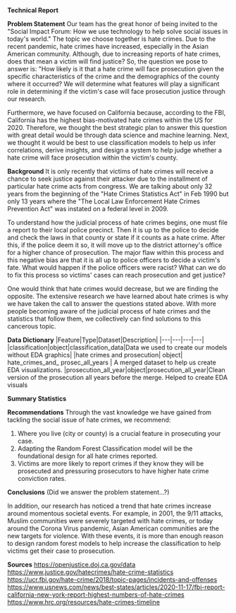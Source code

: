 **Technical Report**

**Problem Statement**
Our team has the great honor of being invited to the "Social Impact Forum: How we use technology to help solve social issues in today's world." The topic we choose together is hate crimes. Due to the recent pandemic, hate crimes have increased, especially in the Asian American community. Although, due to increasing reports of hate crimes, does that mean a victim will find justice? So, the question we pose to answer is: "How likely is it that a hate crime will face prosecution given the specific characteristics of the crime and the demographics of the county where it occurred? We will determine what features will play a significant role in determining if the victim's case will face prosecution justice through our research. 

Furthermore, we have focused on California because, according to the FBI, California has the highest bias-motivated hate crimes within the US for 2020. Therefore, we thought the best strategic plan to answer this question with great detail would be through data science and machine learning. Next, we thought it would be best to use classification models to help us infer correlations, derive insights, and design a system to help judge whether a hate crime will face prosecution within the victim's county.

**Background**
It is only recently that victims of hate crimes will receive a chance to seek justice against their attacker due to the installment of particular hate crime acts from congress. We are talking about only 32 years from the beginning of the "Hate Crimes Statistics Act" in Feb 1990 but only 13 years where the "The Local Law Enforcement Hate Crimes Prevention Act" was instated on a federal level in 2009. 

To understand how the judicial process of hate crimes begins, one must file a report to their local police precinct. Then it is up to the police to decide and check the laws in that county or state if it counts as a hate crime. After this, if the police deem it so, it will move up to the district attorney's office for a higher chance of prosecution. The major flaw within this process and this negative bias are that it is all up to police officers to decide a victim's fate. What would happen if the police officers were racist? What can we do to fix this process so victims' cases can reach prosecution and get justice?
 
One would think that hate crimes would decrease, but we are finding the opposite. The extensive research we have learned about hate crimes is why we have taken the call to answer the questions stated above. With more people becoming aware of the judicial process of hate crimes and the statistics that follow them, we collectively can find solutions to this cancerous topic. 

**Data Dictionary**
|Feature|Type|Dataset|Description|
|---|---|---|---|
|classification|object|classification_data|Data we used to create our models without EDA graphics|
|hate crimes and prosecution| object| hate_crimes_and_ prosec_all_years | A merged dataset to help us create EDA visualizations. 
|prosecution_all_year|object|prosecution_all_year|Clean version of the prosecution all years before the merge. Helped to create EDA visuals

**Summary Statistics**



**Recommendations**
Through the vast knowledge we have gained from tackling the social issue of hate crimes, we recommend:
1. Where you live (city or county) is a crucial feature in prosecuting your case.
2. Adapting the Random Forest Classification model will be the foundational design for all hate crimes reported.
3. Victims are more likely to report crimes if they know they will be prosecuted and pressuring prosecutors to have higher hate crime conviction rates.

**Conclusions**
(Did we answer the problem statement...?)


In addition, our research has noticed a trend that hate crimes increase around momentous societal events. For example, in 2001, the 9/11 attacks, Muslim communities were severely targeted with hate crimes, or today around the Corona Virus pandemic, Asian American communities are the new targets for violence. With these events, it is more than enough reason to design random forest models to help increase the classification to help victims get their case to prosecution.

**Sources**
https://openjustice.doj.ca.gov/data
https://www.justice.gov/hatecrimes/hate-crime-statistics
https://ucr.fbi.gov/hate-crime/2018/topic-pages/incidents-and-offenses
https://www.usnews.com/news/best-states/articles/2020-11-17/fbi-report-california-new-york-report-highest-numbers-of-hate-crimes
https://www.hrc.org/resources/hate-crimes-timeline